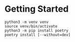 # Getting Started

    python3 -m venv venv
    source venv/bin/activate
    python3 -m pip install poetry
    poetry install [--without=dev]
